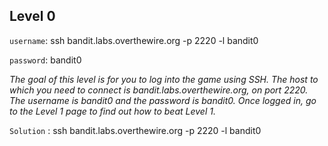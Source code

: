 ## Level 0

`username`: ssh bandit.labs.overthewire.org -p 2220 -l bandit0

`password`: bandit0

*The goal of this level is for you to log into the game using SSH. The host to which you need to connect is bandit.labs.overthewire.org, on port 2220. The username is bandit0 and the password is bandit0. Once logged in, go to the Level 1 page to find out how to beat Level 1.* 

`Solution` : ssh bandit.labs.overthewire.org -p 2220 -l bandit0